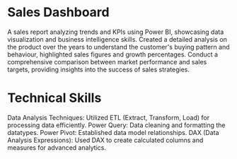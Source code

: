 # Sales Dashboard

A sales report analyzing trends and KPIs using Power BI, showcasing data visualization and business intelligence skills.
Created a detailed analysis on the product over the years to understand the customer's buying pattern and behaviour, highlighted sales figures and growth percentages.
Conduct a comprehensive comparison between market performance and sales targets, providing insights into the success of sales strategies.

# Technical Skills
Data Analysis Techniques: Utilized ETL (Extract, Transform, Load) for processing data efficiently.
Power Query: Data cleaning and formatting the datatypes.
Power Pivot: Established data model relationships.
DAX (Data Analysis Expressions): Used DAX to create calculated columns and measures for advanced analytics.
